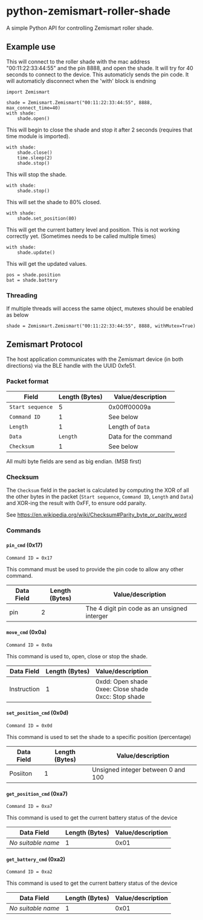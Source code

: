 # python-zemismart-roller-shade
A simple Python API for controlling Zemismart roller shade.

## Example use
This will connect to the roller shade with the mac address "00:11:22:33:44:55" and the pin 8888, and open the shade. It will try for 40 seconds to connect to the device. This automaticly sends the pin code. It will automaticly disconnect when the 'with' block is endning
```
import Zemismart

shade = Zemismart.Zemismart("00:11:22:33:44:55", 8888, max_connect_time=40)
with shade:
    shade.open()
```

This will begin to close the shade and stop it after 2 seconds (requires that time module is imported).
```
with shade:
    shade.close()
    time.sleep(2)
    shade.stop()
```

This will stop the shade.
```
with shade:
    shade.stop()
```

This will set the shade to 80% closed.
```
with shade:
    shade.set_position(80)
```

This will get the current battery level and position.
This is not working correctly yet. (Sometimes needs to be called multiple times)   
```
with shade:
    shade.update()
```
This will get the updated values.

```
pos = shade.position
bat = shade.battery
```

### Threading
If multiple threads will access the same object, mutexes should be enabled as below
```
shade = Zemismart.Zemismart("00:11:22:33:44:55", 8888, withMutex=True)
```

## Zemismart Protocol
The host application communicates with the Zemismart device (in both directions) via the BLE handle with the UUID 0xfe51.

### Packet format

| Field            | Length (Bytes) | Value/description    |
|------------------|----------------|----------------------|
| `Start sequence` | 5              | 0x00ff00009a         |
| `Command ID`     | 1              | See below            |
| `Length`         | 1              | Length of `Data`     |
| `Data`           | `Length`       | Data for the command |
| `Checksum`       | 1              | See below            |

All multi byte fields are send as big endian. (MSB first)

### Checksum

The `Checksum` field in the packet is calculated by computing the XOR of all the other bytes in the packet (`Start sequence`, `Command ID`, `Length` and `Data`) and XOR-ing the result with 0xFF, to ensure odd paraity. 

See https://en.wikipedia.org/wiki/Checksum#Parity_byte_or_parity_word


### Commands


#### `pin_cmd` (0x17)

`Command ID = 0x17`

This command must be used to provide the pin code to allow any other command.

| Data Field     | Length (Bytes) | Value/description    |
|------------------|----------------|----------------------|
| pin            | 2              | The 4 digit pin code as an unsigned interger         |

#### `move_cmd` (0x0a)

`Command ID = 0x0a`

This command is used to, open, close or stop the shade.

| Data Field     | Length (Bytes) | Value/description    |
|----------------|----------------|----------------------|
| Instruction    | 1              | 0xdd: Open shade <br /> 0xee: Close shade  <br /> 0xcc: Stop shade |


#### `set_position_cmd` (0x0d)

`Command ID = 0x0d`

This command is used to set the shade to a specific position (percentage)

| Data Field     | Length (Bytes) | Value/description    |
|----------------|----------------|----------------------|
| Posiiton    | 1              | Unsigned integer between 0 and 100 |

#### `get_position_cmd` (0xa7)

`Command ID = 0xa7`

This command is used to get the current battery status of the device

| Data Field            | Length (Bytes) | Value/description    |
|-----------------------|----------------|----------------------|
| *No suitable name*    | 1              | 0x01                 |

#### `get_battery_cmd` (0xa2)

`Command ID = 0xa2`

This command is used to get the current battery status of the device

| Data Field            | Length (Bytes) | Value/description    |
|-----------------------|----------------|----------------------|
| *No suitable name*    | 1              | 0x01                 |
                                 



